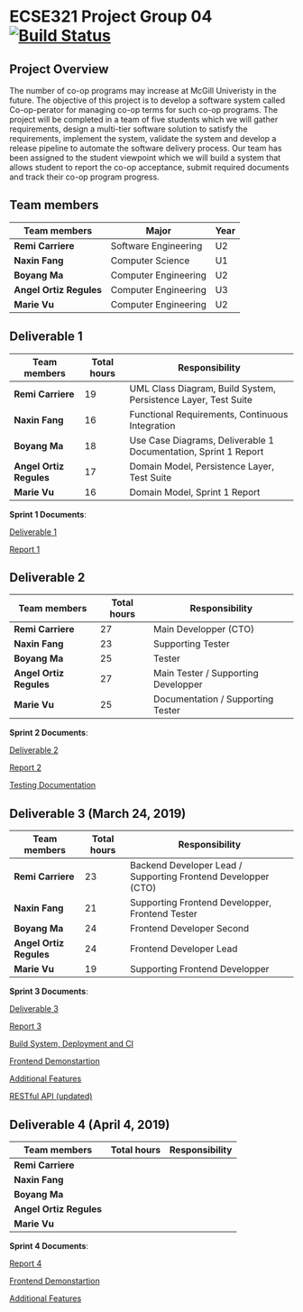 # ECSE321 Project Group 04 [![Build Status](https://travis-ci.com/McGill-ECSE321-Winter2019/ecse321-group-project-04.svg?token=KAZKVRpC6RVs5t8AvzT6&branch=master)](https://travis-ci.com/McGill-ECSE321-Winter2019/ecse321-group-project-04)

## Project  Overview
The number of co-op programs may increase at McGill Univeristy in the future. 
The objective of this project is to develop a software system called Co-op-perator
for managing co-op terms for such co-op programs. The project will be completed in a 
team of five students which we will gather requirements, design a multi-tier software 
solution to satisfy the requirements, implement the system, validate the system and develop
a release pipeline to automate the software delivery process. Our team has been assigned to 
the student viewpoint which we will build a system that allows student to report the 
co-op acceptance, submit required documents and track their co-op program progress.  


## Team members

|     Team members      |        Major        | Year |
|-----------------------|---------------------|------|   
|**Remi Carriere**      | Software Engineering|  U2  |
|**Naxin Fang**         | Computer Science    |  U1  |
|**Boyang Ma**          | Computer Engineering|  U2  |
|**Angel Ortiz Regules**| Computer Engineering|  U3  |
|**Marie Vu**           | Computer Engineering|  U2  |


## Deliverable 1

|     Team members      |Total hours|                          Responsibility                        |
|-----------------------|-----------|----------------------------------------------------------------|
|**Remi Carriere**      |     19    |UML Class Diagram, Build System, Persistence Layer, Test Suite  |
|**Naxin Fang**         |     16    |Functional Requirements, Continuous Integration                 | 
|**Boyang Ma**          |     18    |Use Case Diagrams, Deliverable 1 Documentation, Sprint 1 Report |
|**Angel Ortiz Regules**|     17    |Domain Model, Persistence Layer, Test Suite                     |
|**Marie Vu**           |     16    |Domain Model, Sprint 1 Report                                   |

**Sprint 1 Documents**:

[Deliverable 1](https://github.com/McGill-ECSE321-Winter2019/ecse321-group-project-04/wiki/Deliverable-1:--Requirements,-Domain-Model,-Database-Design)

[Report 1](https://github.com/McGill-ECSE321-Winter2019/ecse321-group-project-04/wiki/Sprint-1-Report)

## Deliverable 2

|     Team members      |Total hours|                          Responsibility                        |
|-----------------------|-----------|----------------------------------------------------------------|
|**Remi Carriere**      |    27     |Main Developper (CTO)                                           |             
|**Naxin Fang**         |    23     |Supporting Tester                                               |
|**Boyang Ma**          |    25     |Tester                                                          |
|**Angel Ortiz Regules**|    27     |Main Tester / Supporting Developper                             |          
|**Marie Vu**           |    25     |Documentation / Supporting Tester                               |

**Sprint 2 Documents**:

[Deliverable 2](https://github.com/McGill-ECSE321-Winter2019/ecse321-group-project-04/wiki/Deliverable-2:-Backend,-Testing)

[Report 2](https://github.com/McGill-ECSE321-Winter2019/ecse321-group-project-04/wiki/Sprint-2-Report)

[Testing Documentation](https://github.com/McGill-ECSE321-Winter2019/ecse321-group-project-04/wiki/Testing-Documentation)


## Deliverable 3 (March 24, 2019)


|     Team members      |Total hours|                          Responsibility                        |
|-----------------------|-----------|----------------------------------------------------------------|
|**Remi Carriere**      |     23    |Backend Developer Lead / Supporting Frontend Developper (CTO)   |
|**Naxin Fang**         |     21    |Supporting Frontend Developper, Frontend Tester                                 |
|**Boyang Ma**          |     24    |Frontend Developer Second                                       |
|**Angel Ortiz Regules**|     24    |Frontend Developer Lead                                         |
|**Marie Vu**           |     19    |Supporting Frontend Developper                                  |

**Sprint 3 Documents**:

[Deliverable 3](https://github.com/McGill-ECSE321-Winter2019/ecse321-group-project-04/wiki/Deliverable-3:-Web-Frontend,-Architecture-Modeling)

[Report 3](https://github.com/McGill-ECSE321-Winter2019/ecse321-group-project-04/wiki/Sprint-3-Report)

[Build System, Deployment and CI](https://github.com/McGill-ECSE321-Winter2019/ecse321-group-project-04/wiki/Build-System,-Deployment-and-CI)

[Frontend Demonstartion](https://github.com/McGill-ECSE321-Winter2019/ecse321-group-project-04/wiki/Frontend-Demonstration-Instructions)

[Additional Features](https://github.com/McGill-ECSE321-Winter2019/ecse321-group-project-04/wiki/Sprint-3-Additional-Features-(Bonus))

[RESTful API (updated)](https://documenter.getpostman.com/view/6755770/S11KQdui)

## Deliverable 4 (April 4, 2019)

|     Team members      |Total hours|                          Responsibility                        |
|-----------------------|-----------|----------------------------------------------------------------|
|**Remi Carriere**      |           |                                                                |
|**Naxin Fang**         |           |                                                                |
|**Boyang Ma**          |           |                                                                |
|**Angel Ortiz Regules**|           |                                                                |
|**Marie Vu**           |           |                                                                |

**Sprint 4 Documents**:

[Report 4](https://github.com/McGill-ECSE321-Winter2019/ecse321-group-project-04/wiki/Sprint-4-Report)

[Frontend Demonstartion](https://github.com/McGill-ECSE321-Winter2019/ecse321-group-project-04/wiki/Frontend-Demonstration-Instructions)

[Additional Features](https://github.com/McGill-ECSE321-Winter2019/ecse321-group-project-04/wiki/Project-Additional-Features)
